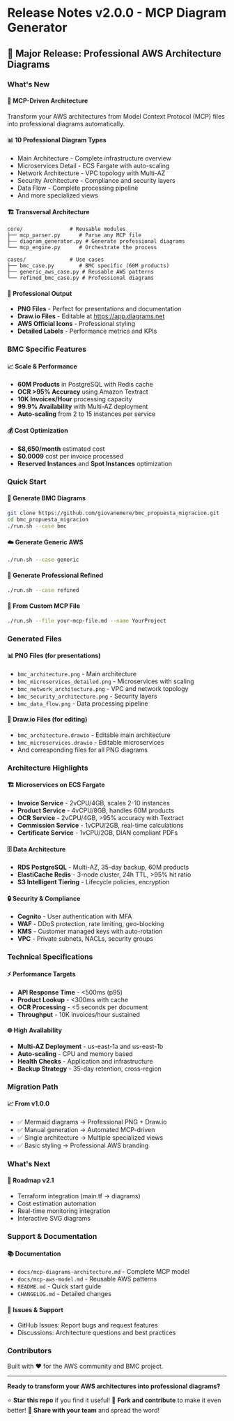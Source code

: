# Release Notes v2.0.0 - MCP Diagram Generator

## 🚀 Major Release: Professional AWS Architecture Diagrams

### What's New

#### 🎯 **MCP-Driven Architecture**
Transform your AWS architectures from Model Context Protocol (MCP) files into professional diagrams automatically.

#### 📊 **10 Professional Diagram Types**
- Main Architecture - Complete infrastructure overview
- Microservices Detail - ECS Fargate with auto-scaling
- Network Architecture - VPC topology with Multi-AZ
- Security Architecture - Compliance and security layers  
- Data Flow - Complete processing pipeline
- And more specialized views

#### 🏗️ **Transversal Architecture**
```
core/               # Reusable modules
├── mcp_parser.py      # Parse any MCP file
├── diagram_generator.py # Generate professional diagrams
└── mcp_engine.py      # Orchestrate the process

cases/              # Use cases
├── bmc_case.py        # BMC specific (60M products)
├── generic_aws_case.py # Reusable AWS patterns
└── refined_bmc_case.py # Professional diagrams
```

#### 🎨 **Professional Output**
- **PNG Files** - Perfect for presentations and documentation
- **Draw.io Files** - Editable at https://app.diagrams.net
- **AWS Official Icons** - Professional styling
- **Detailed Labels** - Performance metrics and KPIs

### BMC Specific Features

#### 📈 **Scale & Performance**
- **60M Products** in PostgreSQL with Redis cache
- **OCR >95% Accuracy** using Amazon Textract
- **10K Invoices/Hour** processing capacity
- **99.9% Availability** with Multi-AZ deployment
- **Auto-scaling** from 2 to 15 instances per service

#### 💰 **Cost Optimization**
- **$8,650/month** estimated cost
- **$0.0009** cost per invoice processed
- **Reserved Instances** and **Spot Instances** optimization

### Quick Start

#### 🚀 **Generate BMC Diagrams**
```bash
git clone https://github.com/giovanemere/bmc_propuesta_migracion.git
cd bmc_propuesta_migracion
./run.sh --case bmc
```

#### ☁️ **Generate Generic AWS**
```bash
./run.sh --case generic
```

#### 🎨 **Generate Professional Refined**
```bash
./run.sh --case refined
```

#### 📄 **From Custom MCP File**
```bash
./run.sh --file your-mcp-file.md --name YourProject
```

### Generated Files

#### 📊 **PNG Files** (for presentations)
- `bmc_architecture.png` - Main architecture
- `bmc_microservices_detailed.png` - Microservices with scaling
- `bmc_network_architecture.png` - VPC and network topology
- `bmc_security_architecture.png` - Security layers
- `bmc_data_flow.png` - Data processing pipeline

#### 🎨 **Draw.io Files** (for editing)
- `bmc_architecture.drawio` - Editable main architecture
- `bmc_microservices.drawio` - Editable microservices
- And corresponding files for all PNG diagrams

### Architecture Highlights

#### 🏗️ **Microservices on ECS Fargate**
- **Invoice Service** - 2vCPU/4GB, scales 2-10 instances
- **Product Service** - 4vCPU/8GB, handles 60M products
- **OCR Service** - 2vCPU/4GB, >95% accuracy with Textract
- **Commission Service** - 1vCPU/2GB, real-time calculations
- **Certificate Service** - 1vCPU/2GB, DIAN compliant PDFs

#### 🗄️ **Data Architecture**
- **RDS PostgreSQL** - Multi-AZ, 35-day backup, 60M products
- **ElastiCache Redis** - 3-node cluster, 24h TTL, >95% hit ratio
- **S3 Intelligent Tiering** - Lifecycle policies, encryption

#### 🔒 **Security & Compliance**
- **Cognito** - User authentication with MFA
- **WAF** - DDoS protection, rate limiting, geo-blocking
- **KMS** - Customer managed keys with auto-rotation
- **VPC** - Private subnets, NACLs, security groups

### Technical Specifications

#### ⚡ **Performance Targets**
- **API Response Time** - <500ms (p95)
- **Product Lookup** - <300ms with cache
- **OCR Processing** - <5 seconds per document
- **Throughput** - 10K invoices/hour sustained

#### 🌐 **High Availability**
- **Multi-AZ Deployment** - us-east-1a and us-east-1b
- **Auto-scaling** - CPU and memory based
- **Health Checks** - Application and infrastructure
- **Backup Strategy** - 35-day retention, cross-region

### Migration Path

#### 📈 **From v1.0.0**
- ✅ Mermaid diagrams → Professional PNG + Draw.io
- ✅ Manual generation → Automated MCP-driven
- ✅ Single architecture → Multiple specialized views
- ✅ Basic styling → Professional AWS branding

### What's Next

#### 🔮 **Roadmap v2.1**
- Terraform integration (main.tf → diagrams)
- Cost estimation automation
- Real-time monitoring integration
- Interactive SVG diagrams

### Support & Documentation

#### 📚 **Documentation**
- `docs/mcp-diagrams-architecture.md` - Complete MCP model
- `docs/mcp-aws-model.md` - Reusable AWS patterns
- `README.md` - Quick start guide
- `CHANGELOG.md` - Detailed changes

#### 🐛 **Issues & Support**
- GitHub Issues: Report bugs and request features
- Discussions: Architecture questions and best practices

### Contributors

Built with ❤️ for the AWS community and BMC project.

---

**Ready to transform your AWS architectures into professional diagrams?**

⭐ **Star this repo** if you find it useful!
🔄 **Fork and contribute** to make it even better!
📢 **Share with your team** and spread the word!
